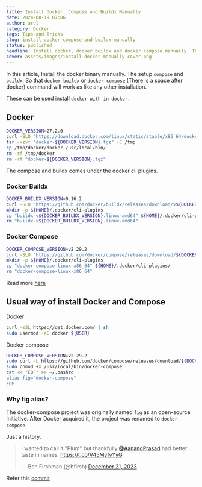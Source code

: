 ```yaml
---
title: Install Docker, Compose and Buildx Manually
date: 2024-08-19 07:06
author: arul
category: Docker
tags: Tips-and-Tricks
slug: install-docker-compose-and-buildx-manually
status: published
headline: Install docker, docker buildx and docker compose manually. This steps can be used to setup docker with in docker.
cover: assets/images/install-docker-manually-cover.png
---
```

In this article, Install the docker binary manually. The setup `compose` and `buildx`. So that `docker buildx` or `docker compose` (There is a space after docker) command will work as like any other installation.

These can be used install `docker with in docker.`
## Docker

```bash
DOCKER_VERSION=27.2.0
curl -SLO "https://download.docker.com/linux/static/stable/x86_64/docker-${DOCKER_VERSION}.tgz"
tar -xzvf "docker-${DOCKER_VERSION}.tgz" -C /tmp
cp /tmp/docker/docker /usr/local/bin/
rm -rf /tmp/docker
rm -rf "docker-${DOCKER_VERSION}.tgz"
```

The compose and buildx comes under the docker cli plugins.
### Docker Buildx

```bash
DOCKER_BUILDX_VERSION=0.16.2
curl -SLO "https://github.com/docker/buildx/releases/download/v${DOCKER_BUILDX_VERSION}/buildx-v${DOCKER_BUILDX_VERSION}.linux-amd64"
mkdir -p ${HOME}/.docker/cli-plugins
cp "buildx-v${DOCKER_BUILDX_VERSION}.linux-amd64" ${HOME}/.docker/cli-plugins/docker-buildx
rm "buildx-v${DOCKER_BUILDX_VERSION}.linux-amd64"
```
### Docker Compose

```bash
DOCKER_COMPOSE_VERSION=v2.29.2
curl -SLO "https://github.com/docker/compose/releases/download/${DOCKER_COMPOSE_VERSION}/docker-compose-linux-x86_64"
mkdir -p ${HOME}/.docker/cli-plugins
cp "docker-compose-linux-x86_64" ${HOME}/.docker/cli-plugins/
rm "docker-compose-linux-x86_64"
```


Read more [here](https://docs.docker.com/compose/install/linux/)
## Usual way of install Docker and Compose

Docker

```bash
curl -sSL https://get.docker.com/ | sh
sudo usermod -aG docker ${USER}
```

Docker compose

```bash
DOCKER_COMPOSE_VERSION=v2.29.2
sudo curl -L https://github.com/docker/compose/releases/download/${DOCKER_COMPOSE_VERSION}/docker-compose-`uname -s`-`uname -m` -o /usr/local/bin/docker-compose
sudo chmod +x /usr/local/bin/docker-compose
cat << "EOF" >> ~/.bashrc
alias fig="docker-compose"
EOF
```

### Why fig alias?

The docker-compose project was originally named `fig` as an open-source initiative. After Docker acquired it, the project was renamed to `docker-compose`.

Just a history.

<blockquote class="twitter-tweet"><p lang="en" dir="ltr">I wanted to call it &quot;Plum&quot; but thankfully <a href="https://twitter.com/AanandPrasad?ref_src=twsrc%5Etfw">@AanandPrasad</a> had better taste in names. <a href="https://t.co/V45MyfvYyG">https://t.co/V45MyfvYyG</a></p>&mdash; Ben Firshman (@bfirsh) <a href="https://twitter.com/bfirsh/status/1737641556386132396?ref_src=twsrc%5Etfw">December 21, 2023</a></blockquote><script async src="https://platform.twitter.com/widgets.js" charset="utf-8"></script>


Refer this [commit](https://github.com/docker/compose/commit/8998bd1adc3def9e6e55b654b16415a46e1ca28b)
